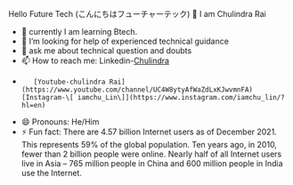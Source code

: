 Hello Future Tech (こんにちはフューチャーテック) 👋
I am Chulindra Rai


- 🌱  currently I am learning  Btech.
- 🤔 I’m looking for help of experienced technical guidance
- 💬 ask me about technical question and doubts
- 📫 How to reach me: Linkedin-[Chulindra](https://np.linkedin.com/in/chulindra-rai-a51308206)
-        [Youtube-chulindra Rai](https://www.youtube.com/channel/UC4W8ytyAfWaZdLxKJwvmnFA)   [Instagram-\[ iamchu_Lin\]](https://www.instagram.com/iamchu_lin/?hl=en)
- 😄 Pronouns: He/Him
- ⚡ Fun fact: There are 4.57 billion Internet users as of December 2021. This represents 59% of the global population. Ten years ago, in 2010, fewer than 2 billion people were online. Nearly half of all Internet users live in Asia – 765 million people in China and 600 million people in India use the Internet.
